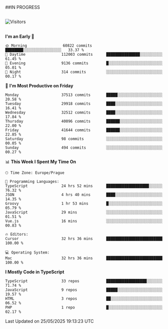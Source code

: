 ##IN PROGRESS
##
![Visitors](https://komarev.com/ghpvc/?username=petrbui&style=for-the-badge&label=Visitors+👀)



##
<!--
[![My GitHub stats](https://github-readme-stats.vercel.app/api?username=petrbui&theme=github_dark)](https://github.com/anuraghazra/github-readme-stats)

[![My wakatime stats](https://github-readme-stats.vercel.app/api/wakatime?username=petrbui&theme=github_dark)](https://github.com/anuraghazra/github-readme-stats)
-->
<!--START_SECTION:waka-->
**I'm an Early 🐤** 

```text
🌞 Morning                60822 commits       ████████░░░░░░░░░░░░░░░░░   33.37 % 
🌆 Daytime                112003 commits      ███████████████░░░░░░░░░░   61.45 % 
🌃 Evening                9136 commits        █░░░░░░░░░░░░░░░░░░░░░░░░   05.01 % 
🌙 Night                  314 commits         ░░░░░░░░░░░░░░░░░░░░░░░░░   00.17 % 
```
📅 **I'm Most Productive on Friday** 

```text
Monday                   37513 commits       █████░░░░░░░░░░░░░░░░░░░░   20.58 % 
Tuesday                  29918 commits       ████░░░░░░░░░░░░░░░░░░░░░   16.41 % 
Wednesday                32512 commits       ████░░░░░░░░░░░░░░░░░░░░░   17.84 % 
Thursday                 40096 commits       ██████░░░░░░░░░░░░░░░░░░░   22.00 % 
Friday                   41644 commits       ██████░░░░░░░░░░░░░░░░░░░   22.85 % 
Saturday                 98 commits          ░░░░░░░░░░░░░░░░░░░░░░░░░   00.05 % 
Sunday                   494 commits         ░░░░░░░░░░░░░░░░░░░░░░░░░   00.27 % 
```


📊 **This Week I Spent My Time On** 

```text
🕑︎ Time Zone: Europe/Prague

💬 Programming Languages: 
TypeScript               24 hrs 52 mins      ███████████████████░░░░░░   76.32 % 
JSON                     4 hrs 40 mins       ████░░░░░░░░░░░░░░░░░░░░░   14.35 % 
Groovy                   1 hr 53 mins        █░░░░░░░░░░░░░░░░░░░░░░░░   05.79 % 
JavaScript               29 mins             ░░░░░░░░░░░░░░░░░░░░░░░░░   01.51 % 
Vue.js                   16 mins             ░░░░░░░░░░░░░░░░░░░░░░░░░   00.83 % 

🔥 Editors: 
Cursor                   32 hrs 36 mins      █████████████████████████   100.00 % 

💻 Operating System: 
Mac                      32 hrs 36 mins      █████████████████████████   100.00 % 
```

**I Mostly Code in TypeScript** 

```text
TypeScript               33 repos            ██████████████████░░░░░░░   71.74 % 
JavaScript               9 repos             █████░░░░░░░░░░░░░░░░░░░░   19.57 % 
HTML                     3 repos             ██░░░░░░░░░░░░░░░░░░░░░░░   06.52 % 
PHP                      1 repo              █░░░░░░░░░░░░░░░░░░░░░░░░   02.17 % 
```




 Last Updated on 25/05/2025 19:13:23 UTC
<!--END_SECTION:waka-->
